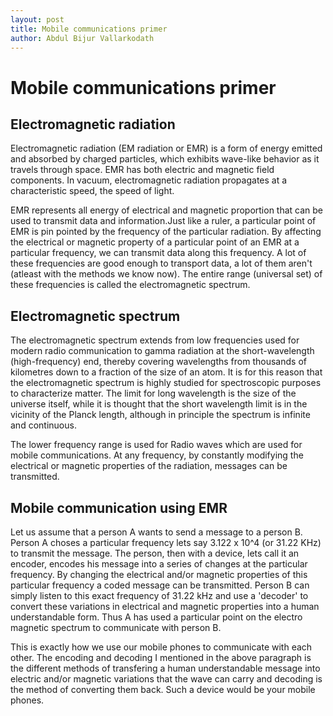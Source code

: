 ```yaml
---
layout: post
title: Mobile communications primer
author: Abdul Bijur Vallarkodath
---
```


# Mobile communications primer

## Electromagnetic radiation

Electromagnetic radiation (EM radiation or EMR) is a form of energy emitted and absorbed by charged particles, which exhibits wave-like behavior as it travels through space. EMR has both electric and magnetic field components. In vacuum, electromagnetic radiation propagates at a characteristic speed, the speed of light. 

EMR represents all energy of electrical and magnetic proportion that can be used to transmit data and information.Just like a ruler, a particular point of EMR is pin pointed by the frequency of the particular radiation. By affecting the electrical or magnetic property of a particular point of an EMR at a particular frequency, we can transmit data along this frequency. A lot of these frequencies are good enough to transport data, a lot of them aren't (atleast with the methods we know now). The entire range (universal set) of these frequencies is called the electromagnetic spectrum.

## Electromagnetic spectrum

The electromagnetic spectrum extends from low frequencies used for modern radio communication to gamma radiation at the short-wavelength (high-frequency) end, thereby covering wavelengths from thousands of kilometres down to a fraction of the size of an atom. It is for this reason that the electromagnetic spectrum is highly studied for spectroscopic purposes to characterize matter. The limit for long wavelength is the size of the universe itself, while it is thought that the short wavelength limit is in the vicinity of the Planck length, although in principle the spectrum is infinite and continuous.

The lower frequency range is used for Radio waves which are used for mobile communications. At any frequency, by constantly modifying the electrical or magnetic properties of the radiation, messages can be transmitted. 

## Mobile communication using EMR

Let us assume that a person A wants to send a message to a person B. Person A choses a particular frequency lets say 3.122 x 10^4 (or 31.22 KHz) to transmit the message. The person, then with a device, lets call it an encoder, encodes his message into a series of changes at the particular frequency. By changing the electrical and/or magnetic properties of this particular frequency a coded message can be transmitted. Person B can simply listen to this exact frequency of 31.22 kHz and use a 'decoder' to convert these variations in electrical and magnetic properties into a human understandable form. Thus A has used a particular point on the electro magnetic spectrum to communicate with person B. 

This is exactly how we use our mobile phones to communicate with each other. The encoding and decoding I mentioned in the above paragraph is the different methods of transfering a human understandable message into electric and/or magnetic variations that the wave can carry and decoding is the method of converting them back. Such a device would be your mobile phones. 